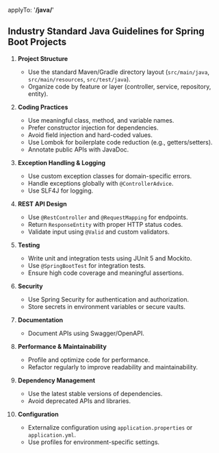 applyTo: '**/java/**'


## Industry Standard Java Guidelines for Spring Boot Projects

1. **Project Structure**
	- Use the standard Maven/Gradle directory layout (`src/main/java`, `src/main/resources`, `src/test/java`).
	- Organize code by feature or layer (controller, service, repository, entity).

2. **Coding Practices**
	- Use meaningful class, method, and variable names.
	- Prefer constructor injection for dependencies.
	- Avoid field injection and hard-coded values.
	- Use Lombok for boilerplate code reduction (e.g., getters/setters).
	- Annotate public APIs with JavaDoc.

3. **Exception Handling & Logging**
	- Use custom exception classes for domain-specific errors.
	- Handle exceptions globally with `@ControllerAdvice`.
	- Use SLF4J for logging.

4. **REST API Design**
	- Use `@RestController` and `@RequestMapping` for endpoints.
	- Return `ResponseEntity` with proper HTTP status codes.
	- Validate input using `@Valid` and custom validators.

5. **Testing**
	- Write unit and integration tests using JUnit 5 and Mockito.
	- Use `@SpringBootTest` for integration tests.
	- Ensure high code coverage and meaningful assertions.

6. **Security**
	- Use Spring Security for authentication and authorization.
	- Store secrets in environment variables or secure vaults.

7. **Documentation**
	- Document APIs using Swagger/OpenAPI.

8. **Performance & Maintainability**
	- Profile and optimize code for performance.
	- Refactor regularly to improve readability and maintainability.

9. **Dependency Management**
	- Use the latest stable versions of dependencies.
	- Avoid deprecated APIs and libraries.

10. **Configuration**
	 - Externalize configuration using `application.properties` or `application.yml`.
	 - Use profiles for environment-specific settings.
